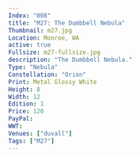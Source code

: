 ```yaml
---
Index: "008"
title: "M27: The Dumbbell Nebula"
Thumbnail: m27.jpg
Location: Monroe, WA
active: true
Fullsize: m27-fullsize.jpg
description: "The Dumbbell Nebula." 
Type: "Nebula"
Constellation: "Orion"
Print: Metal Glossy White
Height: 8
Width: 12
Edition: 1
Price: 120
PayPal: 
WWT: 
Venues: ["duvall"]
Tags: ["M27"]
---
```

